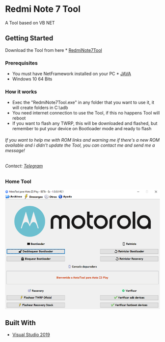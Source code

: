 # Redmi Note 7 Tool

A Tool based on VB NET

## Getting Started

Download the Tool from here * [RedmiNote7Tool](https://github.com/Franco28/FlashTool-OP/releases) 

### Prerequisites

- You must have NetFramework installed on your PC * [JAVA](https://dotnet.microsoft.com/download) 
- Windows 10 64 Bits

### How it works

- Exec the "RedmiNote7Tool.exe" in any folder that you want to use it, it will create folders in C:\adb
- You need internet connection to use the Tool, if this no happens Tool will reboot
- If you want to flash any TWRP, this will be downloaded and flashed, but remember to put your device on Bootloader mode and ready to flash
###### If you want to help me with ROM links and warning me if there's a new ROM available and i didn't update the Tool, you can contact me and send me a message!

###### Contact: [Telegram](https://t.me/francom28) 

### Home Tool

![Tool](https://raw.githubusercontent.com/Franco28/FlashTool-OP/master/Tool.png "Tool")

## Built With

* [Visual Studio 2019](https://visualstudio.microsoft.com/es/free-developer-offers/)